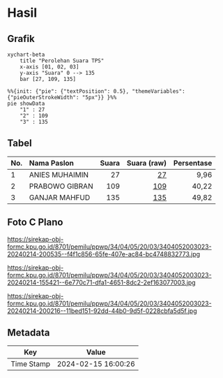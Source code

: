 # Hasil

## Grafik

```mermaid
xychart-beta
    title "Perolehan Suara TPS"
    x-axis [01, 02, 03]
    y-axis "Suara" 0 --> 135
    bar [27, 109, 135]
```

```mermaid
%%{init: {"pie": {"textPosition": 0.5}, "themeVariables": {"pieOuterStrokeWidth": "5px"}} }%%
pie showData
    "1" : 27
    "2" : 109
    "3" : 135
```

## Tabel

| No. | Nama Paslon    | Suara | Suara (raw) | Persentase |
|:--- |:-------------- | -----:| -----------:| ----------:|
| 1   | ANIES MUHAIMIN | 27    | [27][p-1]   | 9,96       |
| 2   | PRABOWO GIBRAN | 109   | [109][p-2]  | 40,22      |
| 3   | GANJAR MAHFUD  | 135   | [135][p-3]  | 49,82      |


[p-1]: https://github.com/gigit-pemilu/pemilu-2024-34-di-yogyakarta/blob/main/pilpres/hitung-suara/sub/34-di-yogyakarta/sub/04-sleman/sub/05-seyegan/sub/2003-margokaton/sub/023-tps/sub/paslon-1.txt
[p-2]: https://github.com/gigit-pemilu/pemilu-2024-34-di-yogyakarta/blob/main/pilpres/hitung-suara/sub/34-di-yogyakarta/sub/04-sleman/sub/05-seyegan/sub/2003-margokaton/sub/023-tps/sub/paslon-2.txt
[p-3]: https://github.com/gigit-pemilu/pemilu-2024-34-di-yogyakarta/blob/main/pilpres/hitung-suara/sub/34-di-yogyakarta/sub/04-sleman/sub/05-seyegan/sub/2003-margokaton/sub/023-tps/sub/paslon-3.txt

## Foto C Plano

https://sirekap-obj-formc.kpu.go.id/8701/pemilu/ppwp/34/04/05/20/03/3404052003023-20240214-200535--f4f1c856-65fe-407e-ac84-bc4748832773.jpg

https://sirekap-obj-formc.kpu.go.id/8701/pemilu/ppwp/34/04/05/20/03/3404052003023-20240214-155421--6e770c71-dfa1-4651-8dc2-2ef163077003.jpg

https://sirekap-obj-formc.kpu.go.id/8701/pemilu/ppwp/34/04/05/20/03/3404052003023-20240214-200216--11bed151-92dd-44b0-9d5f-0228cbfa5d5f.jpg


## Metadata

| Key        | Value               |
| ---------- | ------------------- |
| Time Stamp | 2024-02-15 16:00:26 |




